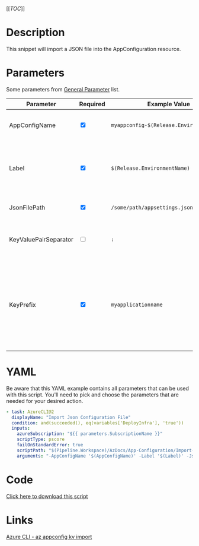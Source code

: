 [[_TOC_]]

# Description

This snippet will import a JSON file into the AppConfiguration resource.

# Parameters

Some parameters from [General Parameter](/Azure/Azure-CLI-Snippets) list.

| Parameter             | Required                        | Example Value                            | Description                                                                                                                                              |
| --------------------- | ------------------------------- | ---------------------------------------- | -------------------------------------------------------------------------------------------------------------------------------------------------------- |
| AppConfigName         | <input type="checkbox" checked> | `myappconfig-$(Release.EnvironmentName)` | This is the app configuration name to use.                                                                                                               |
| Label                 | <input type="checkbox" checked> | `$(Release.EnvironmentName)`             | This label will be applied to all imported keyvaluepairs. Can be kept empty for no label.                                                                |
| JsonFilePath          | <input type="checkbox" checked> | `/some/path/appsettings.json`            | Path to the JSON file to be imported.                                                                                                                    |
| KeyValuePairSeparator | <input type="checkbox">         | `:`                                      | Delimiter for flattening the json or yaml file to key-value pairs.                                                                                       |
| KeyPrefix             | <input type="checkbox" checked> | `myapplicationname`                      | This prefix will be appended to the front of imported keys. With this prefix you can separate the configurations for different applications for example. |

# YAML

Be aware that this YAML example contains all parameters that can be used with this script. You'll need to pick and choose the parameters that are needed for your desired action.

```yaml
- task: AzureCLI@2
  displayName: "Import Json Configuration File"
  condition: and(succeeded(), eq(variables['DeployInfra'], 'true'))
  inputs:
    azureSubscription: "${{ parameters.SubscriptionName }}"
    scriptType: pscore
    failOnStandardError: true
    scriptPath: "$(Pipeline.Workspace)/AzDocs/App-Configuration/Import-Json-Configuration-File.ps1"
    arguments: "-AppConfigName '$(AppConfigName)' -Label '$(Label)' -JsonFilePath '$(JsonFilePath)' -KeyValuePairSeparator '$(KeyValuePairSeparator)' -KeyPrefix '$(KeyPrefix)'"
```

# Code

[Click here to download this script](../../../../src/App-Configuration/Import-Json-Configuration-File.ps1)

# Links

[Azure CLI - az appconfig kv import](https://docs.microsoft.com/en-us/cli/azure/appconfig/kv?view=azure-cli-latest#az_appconfig_kv_import)
